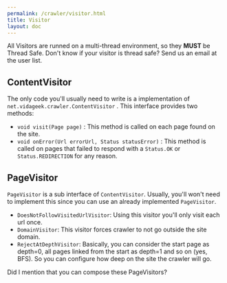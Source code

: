 ```yaml
---
permalink: /crawler/visitor.html
title: Visitor
layout: doc
---
```


All Visitors are runned on a multi-thread environment, so they **MUST** be Thread Safe. Don't know
if your visitor is thread safe? Send us an email at the user list. 

## ContentVisitor

The only code you'll usually need to write is a implementation of `net.vidageek.crawler.ContentVisitor` .
This interface provides two methods:

- `void visit(Page page)` : This method is called on each page found on the site.
- `void onError(Url errorUrl, Status statusError)` : This method is called on pages that failed to respond with a `Status.OK` or `Status.REDIRECTION` for any reason.

## PageVisitor

`PageVisitor` is a sub interface of `ContentVisitor`. Usually, you'll won't need to implement this since you 
can use an already implemented `PageVisitor`.

- `DoesNotFollowVisitedUrlVisitor`: Using this visitor you'll only visit each url once.
- `DomainVisitor`: This visitor forces crawler to not go outside the site domain.
- `RejectAtDepthVisitor`: Basically, you can consider the start page as depth=0, all pages linked from the start 
as depth=1 and so on (yes, BFS). So you can configure how deep on the site the crawler will go. 

Did I mention that you can compose these PageVisitors?
